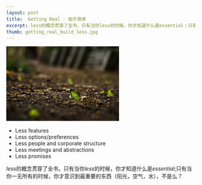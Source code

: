 ```yaml
---
layout: post
title:  Getting Real - 始于简单
excerpt: less的概念贯穿了全书，只有当你less的时候，你才知道什么是essential；只有当你一无所有的时候，你才意识到最重要的东西（阳光，空气，水），不是么？
thumb: getting_real_build_less.jpg 
---
```


![始于简单](/images/getting_real_build_less.jpg "始于简单")

 - Less features
 - Less options/preferences
 - Less people and corporate structure
 - Less meetings and abstractions
 - Less promises

*less*的概念贯穿了全书，只有当你*less*的时候，你才知道什么是*essential*;只有当你一无所有的时候，你才意识到最重要的东西（阳光，空气，水），不是么？

